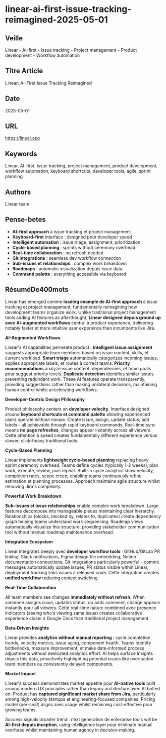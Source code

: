 # linear-ai-first-issue-tracking-reimagined-2025-05-01

## Veille
Linear - AI-first - Issue tracking - Project management - Product development - Workflow automation

## Titre Article
Linear: AI-First Issue Tracking Reimagined

## Date
2025-05-01

## URL
https://linear.app

## Keywords
Linear, AI-first, issue tracking, project management, product development, workflow automation, keyboard shortcuts, developer tools, agile, sprint planning

## Authors
Linear team

## Pense-betes
- **AI-first approach** à issue tracking et project management
- **Keyboard-first** interface : designed pour developer speed
- **Intelligent automation** : issue triage, assignment, prioritization
- **Cycle-based planning** : sprints without ceremony overhead
- **Real-time collaboration** : no refresh needed
- **Git integrations** : seamless dev workflow connection
- **Sub-issues et relationships** : complex work breakdown
- **Roadmaps** : automatic visualization depuis issue data
- **Command palette** : everything accessible via keyboard

## RésuméDe400mots

Linear has emerged comme **leading example de AI-first approach** à issue tracking et project management, fundamentally reimagining how development teams organize work. Unlike traditional project management tools adding AI features as afterthought, **Linear designed depuis ground up avec AI-augmented workflows** central à product experience, delivering notably faster et more intuitive user experience than incumbents like Jira.

**AI-Augmented Workflows**

Linear's AI capabilities permeate product : **intelligent issue assignment** suggests appropriate team members based on issue content, skills, et current workload. **Smart triage** automatically categorizes incoming issues, applies appropriate labels, et routes à correct teams. **Priority recommendations** analyze issue content, dependencies, et team goals pour suggest priority levels. **Duplicate detection** identifies similar issues preventing redundant work. These AI features operate transparently, providing suggestions rather than making unilateral decisions, maintaining human control whilst accelerating workflows.

**Developer-Centric Design Philosophy**

Product philosophy centers on **developer velocity**. Interface designed around **keyboard shortcuts et command palette** allowing experienced users operate without mouse. Create issue, assign, update status, add labels - all achievable through rapid keyboard commands. Real-time sync means **no page refreshes**, changes appear instantly across all viewers. Cette attention à speed creates fundamentally different experience versus slower, click-heavy traditional tools.

**Cycle-Based Planning**

Linear implements **lightweight cycle-based planning** replacing heavy sprint ceremony overhead. Teams define cycles (typically 1-2 weeks), plan work, execute, review, puis repeat. Built-in cycle analytics show velocity, completion rates, scope creep, enabling teams continuously refine estimation et planning processes. Approach maintains agile structure whilst removing Jira's complexity.

**Powerful Work Breakdown**

**Sub-issues et issue relationships** enable complex work breakdown. Large features decompose into manageable pieces maintaining clear hierarchy. Relationships (blocks, blocked by, relates to, duplicates) create dependency graph helping teams understand work sequencing. Roadmap views automatically visualize this structure, providing stakeholder communication tool without manual roadmap maintenance overhead.

**Integration Ecosystem**

Linear integrates deeply avec **developer workflow tools** : GitHub/GitLab PR linking, Slack notifications, Figma design file embedding, Notion documentation connections. Git integrations particularly powerful - commit messages automatically update issues, PR status visible within Linear, deployment tracking links issues à released code. Cette integration creates **unified workflow** reducing context switching.

**Real-Time Collaboration**

All team members see changes **immediately without refresh**. When someone assigns issue, updates status, ou adds comment, change appears instantly pour all viewers. Cette real-time nature combined avec presence indicators (seeing who's viewing same issue) creates collaborative experience closer à Google Docs than traditional project management.

**Data-Driven Insights**

Linear provides **analytics without manual reporting** : cycle completion trends, velocity metrics, issue aging, component health. Teams identify bottlenecks, measure improvement, et make data-informed process adjustments without dedicated analytics effort. AI helps surface insights depuis this data, proactively highlighting potential issues like overloaded team members ou consistently delayed components.

**Market Impact**

Linear's success demonstrates market appetite pour **AI-native tools** built around modern UX principles rather than legacy architecture avec AI bolted on. Product has **captured significant market share from Jira**, particularly among high-velocity startups et engineering-focused companies. Pricing model (per-seat) aligns avec usage whilst remaining cost-effective pour growing teams.

Success signals broader trend : next generation de enterprise tools will be **AI-first depuis inception**, using intelligence layer pour eliminate manual overhead whilst maintaining human agency in decision-making.
